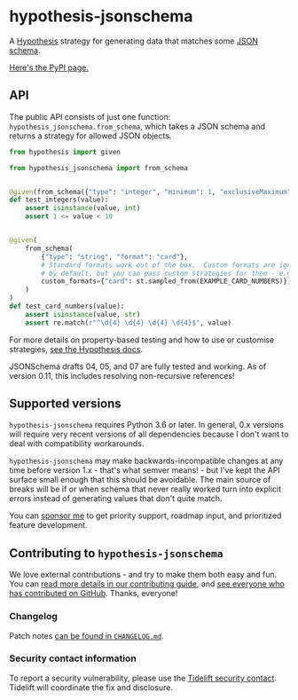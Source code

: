 # hypothesis-jsonschema

A [Hypothesis](https://hypothesis.readthedocs.io) strategy for generating data
that matches some [JSON schema](https://json-schema.org/).

[Here's the PyPI page.](https://pypi.org/project/hypothesis-jsonschema/)

## API

The public API consists of just one function: `hypothesis_jsonschema.from_schema`,
which takes a JSON schema and returns a strategy for allowed JSON objects.

```python
from hypothesis import given

from hypothesis_jsonschema import from_schema


@given(from_schema({"type": "integer", "minimum": 1, "exclusiveMaximum": 10}))
def test_integers(value):
    assert isinstance(value, int)
    assert 1 <= value < 10


@given(
    from_schema(
        {"type": "string", "format": "card"},
        # Standard formats work out of the box.  Custom formats are ignored
        # by default, but you can pass custom strategies for them - e.g.
        custom_formats={"card": st.sampled_from(EXAMPLE_CARD_NUMBERS)},
    )
)
def test_card_numbers(value):
    assert isinstance(value, str)
    assert re.match(r"^\d{4} \d{4} \d{4} \d{4}$", value)
```

For more details on property-based testing and how to use or customise
strategies, [see the Hypothesis docs](https://hypothesis.readthedocs.io/).

JSONSchema drafts 04, 05, and 07 are fully tested and working.
As of version 0.11, this includes resolving non-recursive references!


## Supported versions

`hypothesis-jsonschema` requires Python 3.6 or later.
In general, 0.x versions will require very recent versions of all dependencies
because I don't want to deal with compatibility workarounds.

`hypothesis-jsonschema` may make backwards-incompatible changes at any time
before version 1.x - that's what semver means! - but I've kept the API surface
small enough that this should be avoidable.  The main source of breaks will be
if or when schema that never really worked turn into explicit errors instead
of generating values that don't quite match.

You can [sponsor me](https://github.com/sponsors/Zac-HD) to get priority
support, roadmap input, and prioritized feature development.


## Contributing to `hypothesis-jsonschema`

We love external contributions - and try to make them both easy and fun.
You can [read more details in our contributing guide](https://github.com/python-jsonschema/hypothesis-jsonschema/blob/master/CONTRIBUTING.md),
and [see everyone who has contributed on GitHub](https://github.com/python-jsonschema/hypothesis-jsonschema/graphs/contributors).
Thanks, everyone!


### Changelog

Patch notes [can be found in `CHANGELOG.md`](https://github.com/python-jsonschema/hypothesis-jsonschema/blob/master/CHANGELOG.md).


### Security contact information
To report a security vulnerability, please use the
[Tidelift security contact](https://tidelift.com/security).
Tidelift will coordinate the fix and disclosure.
